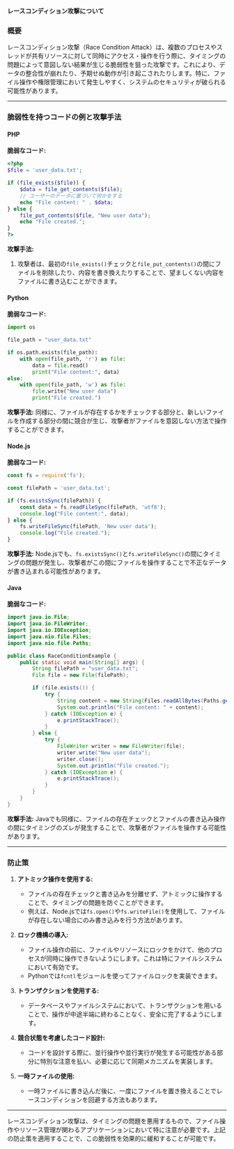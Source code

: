 **レースコンディション攻撃について**

### **概要**

レースコンディション攻撃（Race Condition Attack）は、複数のプロセスやスレッドが共有リソースに対して同時にアクセス・操作を行う際に、タイミングの問題によって意図しない結果が生じる脆弱性を狙った攻撃です。これにより、データの整合性が崩れたり、予期せぬ動作が引き起こされたりします。特に、ファイル操作や権限管理において発生しやすく、システムのセキュリティが破られる可能性があります。

---

### **脆弱性を持つコードの例と攻撃手法**

#### **PHP**

**脆弱なコード:**
```php
<?php
$file = 'user_data.txt';

if (file_exists($file)) {
    $data = file_get_contents($file);
    // ユーザーのデータに基づいて何かをする
    echo "File content: " . $data;
} else {
    file_put_contents($file, "New user data");
    echo "File created.";
}
?>
```

**攻撃手法:**
1. 攻撃者は、最初の`file_exists()`チェックと`file_put_contents()`の間にファイルを削除したり、内容を書き換えたりすることで、望ましくない内容をファイルに書き込むことができます。

#### **Python**

**脆弱なコード:**
```python
import os

file_path = "user_data.txt"

if os.path.exists(file_path):
    with open(file_path, 'r') as file:
        data = file.read()
        print("File content:", data)
else:
    with open(file_path, 'w') as file:
        file.write("New user data")
        print("File created.")
```

**攻撃手法:**
同様に、ファイルが存在するかをチェックする部分と、新しいファイルを作成する部分の間に競合が生じ、攻撃者がファイルを意図しない方法で操作することができます。

#### **Node.js**

**脆弱なコード:**
```javascript
const fs = require('fs');

const filePath = 'user_data.txt';

if (fs.existsSync(filePath)) {
    const data = fs.readFileSync(filePath, 'utf8');
    console.log("File content:", data);
} else {
    fs.writeFileSync(filePath, 'New user data');
    console.log("File created.");
}
```

**攻撃手法:**
Node.jsでも、`fs.existsSync()`と`fs.writeFileSync()`の間にタイミングの問題が発生し、攻撃者がこの間にファイルを操作することで不正なデータが書き込まれる可能性があります。

#### **Java**

**脆弱なコード:**
```java
import java.io.File;
import java.io.FileWriter;
import java.io.IOException;
import java.nio.file.Files;
import java.nio.file.Paths;

public class RaceConditionExample {
    public static void main(String[] args) {
        String filePath = "user_data.txt";
        File file = new File(filePath);

        if (file.exists()) {
            try {
                String content = new String(Files.readAllBytes(Paths.get(filePath)));
                System.out.println("File content: " + content);
            } catch (IOException e) {
                e.printStackTrace();
            }
        } else {
            try {
                FileWriter writer = new FileWriter(file);
                writer.write("New user data");
                writer.close();
                System.out.println("File created.");
            } catch (IOException e) {
                e.printStackTrace();
            }
        }
    }
}
```

**攻撃手法:**
Javaでも同様に、ファイルの存在チェックとファイルの書き込み操作の間にタイミングのズレが発生することで、攻撃者がファイルを操作する可能性があります。

---

### **防止策**

1. **アトミック操作を使用する:**
   - ファイルの存在チェックと書き込みを分離せず、アトミックに操作することで、タイミングの問題を防ぐことができます。
   - 例えば、Node.jsでは`fs.open()`や`fs.writeFile()`を使用して、ファイルが存在しない場合にのみ書き込みを行う方法があります。

2. **ロック機構の導入:**
   - ファイル操作の前に、ファイルやリソースにロックをかけて、他のプロセスが同時に操作できないようにします。これは特にファイルシステムにおいて有効です。
   - Pythonでは`fcntl`モジュールを使ってファイルロックを実装できます。

3. **トランザクションを使用する:**
   - データベースやファイルシステムにおいて、トランザクションを用いることで、操作が中途半端に終わることなく、安全に完了するようにします。

4. **競合状態を考慮したコード設計:**
   - コードを設計する際に、並行操作や並行実行が発生する可能性がある部分に特別な注意を払い、必要に応じて同期メカニズムを実装します。

5. **一時ファイルの使用:**
   - 一時ファイルに書き込んだ後に、一度にファイルを置き換えることでレースコンディションを回避する方法もあります。

---

レースコンディション攻撃は、タイミングの問題を悪用するもので、ファイル操作やリソース管理が関わるアプリケーションにおいて特に注意が必要です。上記の防止策を適用することで、この脆弱性を効果的に緩和することが可能です。